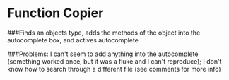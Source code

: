 # Function Copier

###Finds an objects type, adds the methods of the object into the autocomplete box, and actives autocomplete

###Problems: I can't seem to add anything into the autocomplete (something worked once, but it was a fluke and I can't reproduce); I don't know how to search through a different file (see comments for more info)